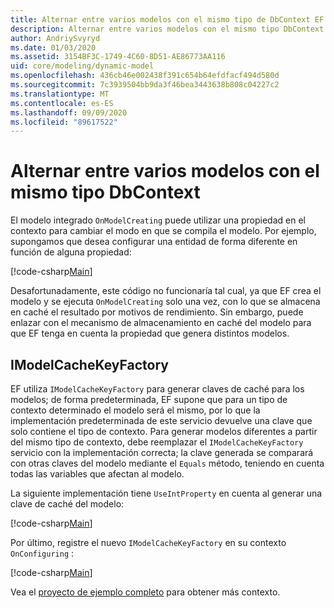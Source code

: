 ```yaml
---
title: Alternar entre varios modelos con el mismo tipo de DbContext EF Core
description: Alternar entre varios modelos con el mismo tipo DbContext mediante Entity Framework Core
author: AndriySvyryd
ms.date: 01/03/2020
ms.assetid: 3154BF3C-1749-4C60-8D51-AE86773AA116
uid: core/modeling/dynamic-model
ms.openlocfilehash: 436cb46e002438f391c654b64efdfacf494d580d
ms.sourcegitcommit: 7c3939504bb9da3f46bea3443638b808c04227c2
ms.translationtype: MT
ms.contentlocale: es-ES
ms.lasthandoff: 09/09/2020
ms.locfileid: "89617522"
---
```

# <a name="alternating-between-multiple-models-with-the-same-dbcontext-type"></a>Alternar entre varios modelos con el mismo tipo DbContext

El modelo integrado `OnModelCreating` puede utilizar una propiedad en el contexto para cambiar el modo en que se compila el modelo. Por ejemplo, supongamos que desea configurar una entidad de forma diferente en función de alguna propiedad:

[!code-csharp[Main](../../../samples/core/Modeling/DynamicModel/DynamicContext.cs?name=OnModelCreating)]

Desafortunadamente, este código no funcionaría tal cual, ya que EF crea el modelo y se ejecuta `OnModelCreating` solo una vez, con lo que se almacena en caché el resultado por motivos de rendimiento. Sin embargo, puede enlazar con el mecanismo de almacenamiento en caché del modelo para que EF tenga en cuenta la propiedad que genera distintos modelos.

## <a name="imodelcachekeyfactory"></a>IModelCacheKeyFactory

EF utiliza `IModelCacheKeyFactory` para generar claves de caché para los modelos; de forma predeterminada, EF supone que para un tipo de contexto determinado el modelo será el mismo, por lo que la implementación predeterminada de este servicio devuelve una clave que solo contiene el tipo de contexto. Para generar modelos diferentes a partir del mismo tipo de contexto, debe reemplazar el `IModelCacheKeyFactory` servicio con la implementación correcta; la clave generada se comparará con otras claves del modelo mediante el `Equals` método, teniendo en cuenta todas las variables que afectan al modelo.

La siguiente implementación tiene `UseIntProperty` en cuenta al generar una clave de caché del modelo:

[!code-csharp[Main](../../../samples/core/Modeling/DynamicModel/DynamicModelCacheKeyFactory.cs?name=DynamicModel)]

Por último, registre el nuevo `IModelCacheKeyFactory` en su contexto `OnConfiguring` :

[!code-csharp[Main](../../../samples/core/Modeling/DynamicModel/DynamicContext.cs?name=OnConfiguring)]

Vea el [proyecto de ejemplo completo](https://github.com/dotnet/EntityFramework.Docs/tree/master/samples/core/Modeling/DynamicModel) para obtener más contexto.
